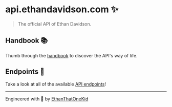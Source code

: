 # api.ethandavidson.com ✨

> The official API of Ethan Davidson.

## Handbook 📚

Thumb through the [handbook](docs/HANDBOOK.md) to discover the API's way of life.

## Endpoints 🎁

Take a look at all of the available [API endpoints](docs/ENDPOINTS.md)!

---

Engineered with 🦕 by [EthanThatOneKid][creator_site]

[creator_site]: http://ethandavidson.com
